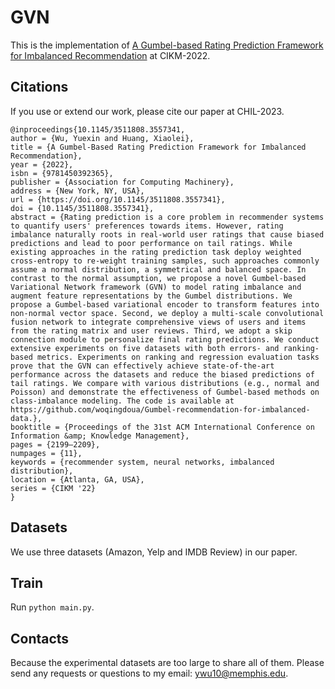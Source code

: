 # GVN

This is the implementation of [A Gumbel-based Rating Prediction Framework for Imbalanced Recommendation](https://arxiv.org/pdf/2012.05009.pdf) at 
CIKM-2022.

## Citations

If you use or extend our work, please cite our paper at CHIL-2023.
```
@inproceedings{10.1145/3511808.3557341,
author = {Wu, Yuexin and Huang, Xiaolei},
title = {A Gumbel-Based Rating Prediction Framework for Imbalanced Recommendation},
year = {2022},
isbn = {9781450392365},
publisher = {Association for Computing Machinery},
address = {New York, NY, USA},
url = {https://doi.org/10.1145/3511808.3557341},
doi = {10.1145/3511808.3557341},
abstract = {Rating prediction is a core problem in recommender systems to quantify users' preferences towards items. However, rating imbalance naturally roots in real-world user ratings that cause biased predictions and lead to poor performance on tail ratings. While existing approaches in the rating prediction task deploy weighted cross-entropy to re-weight training samples, such approaches commonly assume a normal distribution, a symmetrical and balanced space. In contrast to the normal assumption, we propose a novel Gumbel-based Variational Network framework (GVN) to model rating imbalance and augment feature representations by the Gumbel distributions. We propose a Gumbel-based variational encoder to transform features into non-normal vector space. Second, we deploy a multi-scale convolutional fusion network to integrate comprehensive views of users and items from the rating matrix and user reviews. Third, we adopt a skip connection module to personalize final rating predictions. We conduct extensive experiments on five datasets with both errors- and ranking-based metrics. Experiments on ranking and regression evaluation tasks prove that the GVN can effectively achieve state-of-the-art performance across the datasets and reduce the biased predictions of tail ratings. We compare with various distributions (e.g., normal and Poisson) and demonstrate the effectiveness of Gumbel-based methods on class-imbalance modeling. The code is available at https://github.com/woqingdoua/Gumbel-recommendation-for-imbalanced-data.},
booktitle = {Proceedings of the 31st ACM International Conference on Information &amp; Knowledge Management},
pages = {2199–2209},
numpages = {11},
keywords = {recommender system, neural networks, imbalanced distribution},
location = {Atlanta, GA, USA},
series = {CIKM '22}
}

```

## Datasets
We use three datasets (Amazon, Yelp and IMDB Review) in our paper.

## Train

Run `python main.py`.


## Contacts
Because the experimental datasets are too large to share all of them. Please send any requests or questions to my email: [ywu10@memphis.edu](ywu10@memphis.edu).
